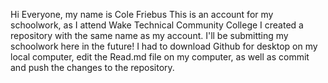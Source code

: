 Hi Everyone, my name is Cole Friebus
This is an account for my schoolwork, as I attend Wake Technical Community College
I created a repository with the same name as my account. I'll be submitting my schoolwork here in the future!
I had to download Github for desktop on my local computer, edit the Read.md file on my computer, as well as commit and push the changes to the repository.
